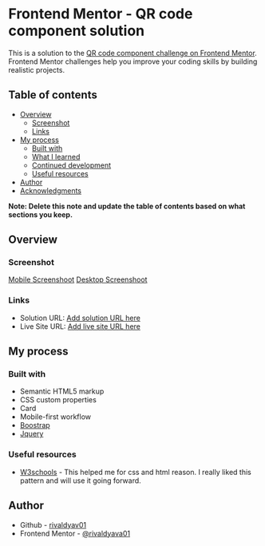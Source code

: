 # Frontend Mentor - QR code component solution

This is a solution to the [QR code component challenge on Frontend Mentor](https://www.frontendmentor.io/challenges/qr-code-component-iux_sIO_H). Frontend Mentor challenges help you improve your coding skills by building realistic projects. 

## Table of contents

- [Overview](#overview)
  - [Screenshot](#screenshot)
  - [Links](#links)
- [My process](#my-process)
  - [Built with](#built-with)
  - [What I learned](#what-i-learned)
  - [Continued development](#continued-development)
  - [Useful resources](#useful-resources)
- [Author](#author)
- [Acknowledgments](#acknowledgments)

**Note: Delete this note and update the table of contents based on what sections you keep.**

## Overview

### Screenshot

[Mobile Screenshoot](./images/screenshoot_mobile.jpg)
[Desktop Screenshoot](./images/screenshoot_desktop.jpg)

### Links

- Solution URL: [Add solution URL here](https://your-solution-url.com)
- Live Site URL: [Add live site URL here](https://your-live-site-url.com)

## My process

### Built with

- Semantic HTML5 markup
- CSS custom properties
- Card
- Mobile-first workflow
- [Boostrap](https://getbootstrap.com/)
- [Jquery](https://jquery.com/)

### Useful resources

- [W3schools](https://www.w3schools.com/) - This helped me for css and html reason. I really liked this pattern and will use it going forward.

## Author

- Github - [rivaldyav01](https://github.com/rivaldyava01)
- Frontend Mentor - [@rivaldyava01](https://www.frontendmentor.io/profile/rivaldyava01)

